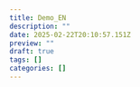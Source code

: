 ```yaml
---
title: Demo_EN
description: ""
date: 2025-02-22T20:10:57.151Z
preview: ""
draft: true
tags: []
categories: []
---
```

